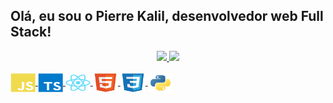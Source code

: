 ## Olá, eu sou o Pierre Kalil, desenvolvedor web Full Stack!

<div align="center">
  <a href="https://github.com/Pierre-Kalil">
  <img height="180em" src="https://github-readme-stats.vercel.app/api?username=Pierre-Kalil&show_icons=true&theme=dracula&include_all_commits=true&count_private=true"/>
  <img height="180em" src="https://github-readme-stats.vercel.app/api/top-langs/?username=Pierre-Kalil&layout=compact&langs_count=7&theme=dracula"/>
</div>
<div style="display: inline_block"><br>
  <img align="center" alt="Pierre-Js" height="30" width="40" src="https://raw.githubusercontent.com/devicons/devicon/master/icons/javascript/javascript-plain.svg">
  <img align="center" alt="Pierre-Ts" height="30" width="40" src="https://raw.githubusercontent.com/devicons/devicon/master/icons/typescript/typescript-plain.svg">
  <img align="center" alt="Pierre-React" height="30" width="40" src="https://raw.githubusercontent.com/devicons/devicon/master/icons/react/react-original.svg">
  <img align="center" alt="Pierre-HTML" height="30" width="40" src="https://raw.githubusercontent.com/devicons/devicon/master/icons/html5/html5-original.svg">
  <img align="center" alt="Pierre-CSS" height="30" width="40" src="https://raw.githubusercontent.com/devicons/devicon/master/icons/css3/css3-original.svg">
  <img align="center" alt="Pierre-Python" height="30" width="40" src="https://raw.githubusercontent.com/devicons/devicon/master/icons/python/python-original.svg">
</div>
